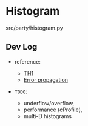 # Histogram

src/party/histogram.py

## Dev Log

- reference: 
  - [TH1](https://root.cern.ch/doc/master/classTH1.html)
  - [Error propagation](https://en.wikipedia.org/wiki/Propagation_of_uncertainty#Example_formulae)

- `TODO`:
  - underflow/overflow,
  - performance (cProfile),
  - multi-D histograms

